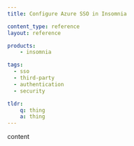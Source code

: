 ```yaml
---
title: Configure Azure SSO in Insomnia

content_type: reference
layout: reference

products:
    - insomnia

tags:
  - sso
  - third-party
  - authentication
  - security

tldr:
    q: thing
    a: thing
---
```


content